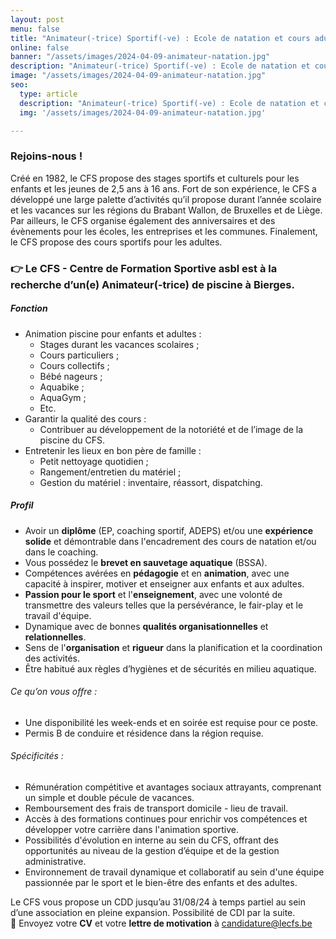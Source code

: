 ```yaml
---
layout: post
menu: false
title: "Animateur(-trice) Sportif(-ve) : Ecole de natation et cours adulte à Bierges"
online: false
banner: "/assets/images/2024-04-09-animateur-natation.jpg"
description: "Animateur(-trice) Sportif(-ve) : Ecole de natation et cours adulte à Bierges"
image: "/assets/images/2024-04-09-animateur-natation.jpg"
seo:
  type: article
  description: "Animateur(-trice) Sportif(-ve) : Ecole de natation et cours adulte à Bierges"
  img: '/assets/images/2024-04-09-animateur-natation.jpg'

---
```

### Rejoins-nous !

Créé en 1982, le CFS propose des stages sportifs et culturels pour les enfants et les jeunes de 2,5 ans à 16 ans. Fort de son expérience, le CFS a développé une large palette d’activités qu’il propose durant l’année scolaire et les vacances sur les régions du Brabant Wallon, de Bruxelles et de Liège. Par ailleurs, le CFS organise également des anniversaires et des évènements pour les écoles, les entreprises et les communes. Finalement, le CFS propose des cours sportifs pour les adultes.

### 👉 Le CFS - Centre de Formation Sportive asbl est à la recherche d’un(e) Animateur(-trice) de piscine à Bierges.

##### Fonction
* Animation piscine pour enfants et adultes :
  * Stages durant les vacances scolaires ;
  * Cours particuliers ;
  * Cours collectifs ;
  * Bébé nageurs ;
  * Aquabike ;
  * AquaGym ;
  * Etc.
* Garantir la qualité des cours :
  * Contribuer au développement de la notoriété et de l’image de la piscine du CFS.
* Entretenir les lieux en bon père de famille :
  * Petit nettoyage quotidien ;
  * Rangement/entretien du matériel ;
  * Gestion du matériel : inventaire, réassort, dispatching.

##### Profil
* Avoir un **diplôme** (EP, coaching sportif, ADEPS) et/ou une **expérience solide** et démontrable dans l'encadrement des cours de natation et/ou dans le coaching.
* Vous possédez le **brevet en sauvetage aquatique** (BSSA).
* Compétences avérées en **pédagogie** et en **animation**, avec une capacité à inspirer, motiver et enseigner aux enfants et aux adultes.
* **Passion pour le sport** et l'**enseignement**, avec une volonté de transmettre des valeurs telles que la persévérance, le fair-play et le travail d'équipe.
* Dynamique avec de bonnes **qualités organisationnelles** et **relationnelles**.
* Sens de l'**organisation** et **rigueur** dans la planification et la coordination des activités.
* Être habitué aux règles d’hygiènes et de sécurités en milieu aquatique.

###### Ce qu’on vous offre :
* Une disponibilité les week-ends et en soirée est requise pour ce poste.
* Permis B de conduire et résidence dans la région requise.

###### Spécificités :
* Rémunération compétitive et avantages sociaux attrayants, comprenant un simple et double pécule de vacances.
* Remboursement des frais de transport domicile - lieu de travail.
* Accès à des formations continues pour enrichir vos compétences et développer votre carrière dans l'animation sportive.
* Possibilités d'évolution en interne au sein du CFS, offrant des opportunités au niveau de la gestion d’équipe et de la gestion administrative.
* Environnement de travail dynamique et collaboratif au sein d'une équipe passionnée par le sport et le bien-être des enfants et des adultes.

Le CFS vous propose un CDD jusqu’au 31/08/24 à temps partiel au sein d’une association en pleine expansion. Possibilité de CDI par la suite.<br>
📩 Envoyez votre **CV** et votre **lettre de motivation** à [candidature@lecfs.be](mailto:candidature@lecfs.be)

